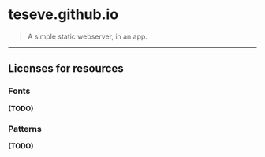 # teseve.github.io

> A simple static webserver, in an app.

* * *

## Licenses for resources

### Fonts

__(TODO)__

### Patterns

__(TODO)__
